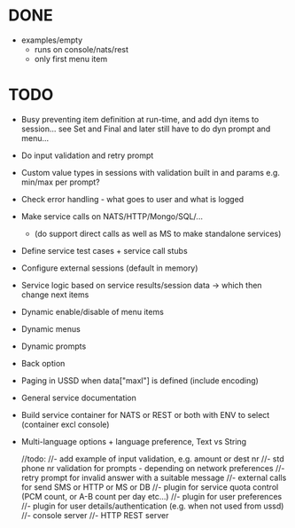 # DONE #
- examples/empty
    - runs on console/nats/rest
    - only first menu item
# TODO #
- Busy preventing item definition at run-time, and add dyn items to session...
	see Set and Final and later still have to do dyn prompt and menu...

- Do input validation and retry prompt
- Custom value types in sessions with validation built in and params e.g. min/max per prompt?
- Check error handling - what goes to user and what is logged
- Make service calls on NATS/HTTP/Mongo/SQL/...
    - (do support direct calls as well as MS to make standalone services)
- Define service test cases + service call stubs
- Configure external sessions (default in memory)
- Service logic based on service results/session data -> which then change next items
- Dynamic enable/disable of menu items
- Dynamic menus
- Dynamic prompts
- Back option
- Paging in USSD when data["maxl"] is defined (include encoding)
- General service documentation
- Build service container for NATS or REST or both with ENV to select (container excl console)
- Multi-language options + language preference, Text vs String



	//todo:
	//- add example of input validation, e.g. amount or dest nr
	//- std phone nr validation for prompts - depending on network preferences
	//- retry prompt for invalid answer with a suitable message
	//- external calls for send SMS or HTTP or MS or DB
	//- plugin for service quota control (PCM count, or A-B count per day etc...)
	//- plugin for user preferences
	//- plugin for user details/authentication (e.g. when not used from ussd)
	//- console server
	//- HTTP REST server
